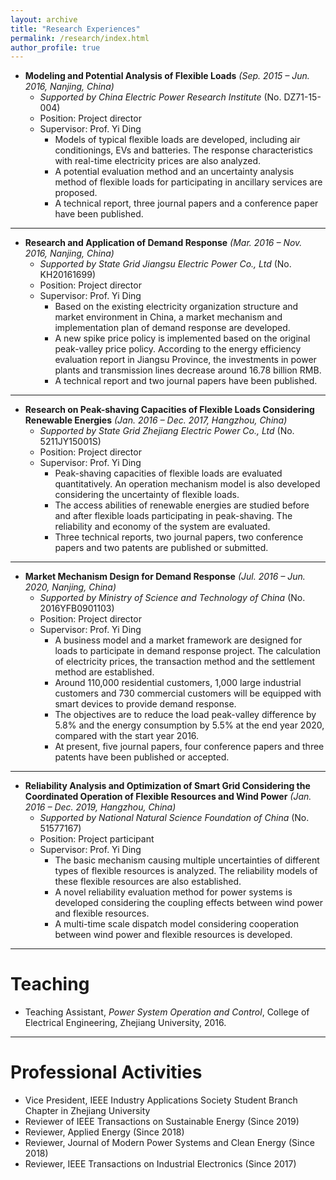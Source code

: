```yaml
---
layout: archive
title: "Research Experiences"
permalink: /research/index.html
author_profile: true
---
```


- **Modeling and Potential Analysis of Flexible Loads** *(Sep. 2015 – Jun. 2016, Nanjing, China)*
  - *Supported by China Electric Power Research Institute* (No. DZ71-15-004)
  - Position: Project director
  - Supervisor: Prof. Yi Ding
    - Models of typical flexible loads are developed, including air conditionings, EVs and batteries. The response characteristics with real-time electricity prices are also analyzed.
    - A potential evaluation method and an uncertainty analysis method of flexible loads for participating in ancillary services are proposed.
    - A technical report, three journal papers and a conference paper have been published.

---

- **Research and Application of Demand Response** *(Mar. 2016 – Nov. 2016, Nanjing, China)*
  - *Supported by State Grid Jiangsu Electric Power Co., Ltd* (No. KH20161699)
  - Position: Project director
  - Supervisor: Prof. Yi Ding
    - Based on the existing electricity organization structure and market environment in China, a market mechanism and implementation plan of demand response are developed.
    - A new spike price policy is implemented based on the original peak-valley price policy. According to the energy efficiency evaluation report in Jiangsu Province, the investments in power plants and transmission lines decrease around 16.78 billion RMB.
    - A technical report and two journal papers have been published.

---

- **Research on Peak-shaving Capacities of Flexible Loads Considering Renewable Energies** *(Jan. 2016 – Dec. 2017, Hangzhou, China)*
  - *Supported by State Grid Zhejiang Electric Power Co., Ltd* (No. 5211JY15001S)
  - Position: Project director
  - Supervisor: Prof. Yi Ding
    - Peak-shaving capacities of flexible loads are evaluated quantitatively. An operation mechanism model is also developed considering the uncertainty of flexible loads.
    - The access abilities of renewable energies are studied before and after flexible loads participating in peak-shaving. The reliability and economy of the system are evaluated.
    - Three technical reports, two journal papers, two conference papers and two patents are published or submitted.

---

- **Market Mechanism Design for Demand Response** *(Jul. 2016 – Jun. 2020, Nanjing, China)*
  - *Supported by Ministry of Science and Technology of China* (No. 2016YFB0901103)
  - Position: Project director
  - Supervisor: Prof. Yi Ding
    - A business model and a market framework are designed for loads to participate in demand response project. The calculation of electricity prices, the transaction method and the settlement method are established.
    - Around 110,000 residential customers, 1,000 large industrial customers and 730 commercial customers will be equipped with smart devices to provide demand response.
    - The objectives are to reduce the load peak-valley difference by 5.8% and the energy consumption by 5.5% at the end year 2020, compared with the start year 2016.
    - At present, five journal papers, four conference papers and three patents have been published or accepted.

---

- **Reliability Analysis and Optimization of Smart Grid Considering the Coordinated Operation of Flexible Resources and Wind Power** *(Jan. 2016 – Dec. 2019, Hangzhou, China)*
  - *Supported by National Natural Science Foundation of China* (No. 51577167)
  - Position: Project participant
  - Supervisor: Prof. Yi Ding
    - The basic mechanism causing multiple uncertainties of different types of flexible resources is analyzed. The reliability models of these flexible resources are also established.
    - A novel reliability evaluation method for power systems is developed considering the coupling effects between wind power and flexible resources.
    - A multi-time scale dispatch model considering cooperation between wind power and flexible resources is developed.



------

# Teaching

- Teaching Assistant, *Power System Operation and Control*, College of Electrical Engineering, Zhejiang University, 2016.

  

------

# Professional Activities

- Vice President, IEEE Industry Applications Society Student Branch Chapter in Zhejiang University
- Reviewer of IEEE Transactions on Sustainable Energy (Since 2019)
- Reviewer, Applied Energy (Since 2018)
- Reviewer, Journal of Modern Power Systems and Clean Energy (Since 2018)
- Reviewer, IEEE Transactions on Industrial Electronics (Since 2017)